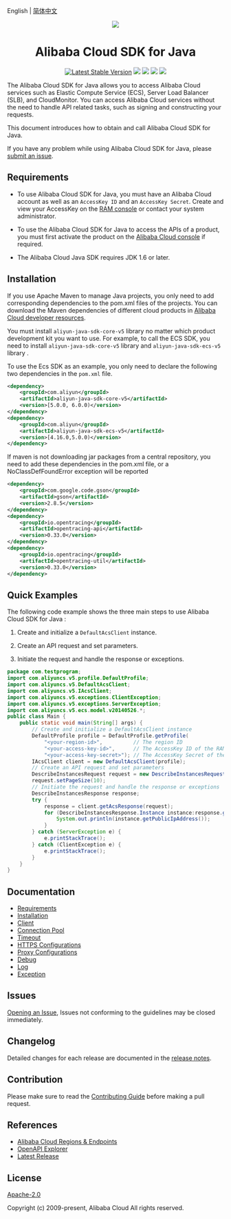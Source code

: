 English | [简体中文](./README-CN.md)

<p align="center">
<a href=" https://www.alibabacloud.com"><img src="https://aliyunsdk-pages.alicdn.com/icons/AlibabaCloud.svg"></a>
</p>

<h1 align="center">Alibaba Cloud SDK for Java</h1>

<p align="center">
<a href="https://search.maven.org/search?q=g:%22com.aliyun%22%20AND%20a:%22aliyun-java-sdk-core-v5%22"><img src="https://img.shields.io/maven-central/v/com.aliyun/aliyun-java-sdk-core-v5.svg?label=Maven%20Central" alt="Latest Stable Version"/></a>
<a href="https://travis-ci.org/aliyun/aliyun-openapi-java-sdk-v5"><img src="https://travis-ci.org/aliyun/aliyun-openapi-java-sdk-v5.svg?branch=master"/></a>
<a href="https://codecov.io/gh/aliyun/aliyun-openapi-java-sdk-v5"><img src="https://codecov.io/gh/aliyun/aliyun-openapi-java-sdk-v5/branch/master/graph/badge.svg"/></a>
<a href="https://www.codacy.com/app/aliyun/aliyun-openapi-java-sdk-v5?utm_source=github.com&amp;utm_medium=referral&amp;utm_content=aliyun/aliyun-openapi-java-sdk-v5&amp;utm_campaign=Badge_Grade"><img src="https://api.codacy.com/project/badge/Grade/aef3826e57ca444fb217bab8edaed195"/></a>
<a href="https://ci.appveyor.com/project/aliyun/aliyun-openapi-java-sdk-v5"><img src="https://ci.appveyor.com/api/projects/status/levg38kb55k0pn1v/branch/master?svg=true"/></a>
</p>

The Alibaba Cloud SDK for Java allows you to access Alibaba Cloud services such as Elastic Compute Service (ECS), Server Load Balancer (SLB), and CloudMonitor. You can access Alibaba Cloud services without the need to handle API related tasks, such as signing and constructing your requests.

This document introduces how to obtain and call Alibaba Cloud SDK for Java.

If you have any problem while using Alibaba Cloud SDK for Java, please [submit an issue](https://github.com/aliyun/aliyun-openapi-java-sdk-v5/issues/new).

## Requirements

- To use Alibaba Cloud SDK for Java, you must have an Alibaba Cloud account as well as an `AccessKey ID` and an `AccessKey Secret`. Create and view your AccessKey on the [RAM console](https://ram.console.aliyun.com "RAM console") or contact your system administrator.

- To use the Alibaba Cloud SDK for Java to access the APIs of a product, you must first activate the product on the [Alibaba Cloud console](https://home.console.aliyun.com/?spm=5176.doc52740.2.4.QKZk8w) if required.

- The Alibaba Cloud Java SDK requires JDK 1.6 or later.

## Installation

If you use Apache Maven to manage Java projects, you only need to add corresponding dependencies to the pom.xml files of the projects. You can download the Maven dependencies of different cloud products in [Alibaba Cloud developer resources](https://help.aliyun.com/learn/developer.html).

You must install `aliyun-java-sdk-core-v5` library no matter which product development kit you want to use. For example, to call the ECS SDK, you need to install `aliyun-java-sdk-core-v5` library  and `aliyun-java-sdk-ecs-v5` library .

To use the Ecs SDK as an example, you only need to declare the following two dependencies in the `pom.xml` file.

```xml
<dependency>
    <groupId>com.aliyun</groupId>
    <artifactId>aliyun-java-sdk-core-v5</artifactId>
    <version>[5.0.0, 6.0.0)</version>
</dependency>
<dependency>
    <groupId>com.aliyun</groupId>
    <artifactId>aliyun-java-sdk-ecs-v5</artifactId>
    <version>[4.16.0,5.0.0)</version>
</dependency>
```

If maven is not downloading jar packages from a central repository, you need to add these dependencies in the pom.xml file, or a NoClassDefFoundError exception will be reported
```xml
<dependency>
    <groupId>com.google.code.gson</groupId>
    <artifactId>gson</artifactId>
    <version>2.8.5</version>
</dependency>
<dependency>
    <groupId>io.opentracing</groupId>
    <artifactId>opentracing-api</artifactId>
    <version>0.33.0</version>
</dependency>
<dependency>
    <groupId>io.opentracing</groupId>
    <artifactId>opentracing-util</artifactId>
    <version>0.33.0</version>
</dependency>
```

## Quick Examples

The following code example shows the three main steps to use Alibaba Cloud SDK for Java :

1. Create and initialize a `DefaultAcsClient` instance.

2. Create an API request and set parameters.

3. Initiate the request and handle the response or exceptions.

```java
package com.testprogram;
import com.aliyuncs.v5.profile.DefaultProfile;
import com.aliyuncs.v5.DefaultAcsClient;
import com.aliyuncs.v5.IAcsClient;
import com.aliyuncs.v5.exceptions.ClientException;
import com.aliyuncs.v5.exceptions.ServerException;
import com.aliyuncs.v5.ecs.model.v20140526.*;
public class Main {
    public static void main(String[] args) {
        // Create and initialize a DefaultAcsClient instance
        DefaultProfile profile = DefaultProfile.getProfile(
            "<your-region-id>",          // The region ID
            "<your-access-key-id>",      // The AccessKey ID of the RAM account
            "<your-access-key-secret>"); // The AccessKey Secret of the RAM account
        IAcsClient client = new DefaultAcsClient(profile);
        // Create an API request and set parameters
        DescribeInstancesRequest request = new DescribeInstancesRequest();
        request.setPageSize(10);
        // Initiate the request and handle the response or exceptions
        DescribeInstancesResponse response;
        try {
            response = client.getAcsResponse(request);
            for (DescribeInstancesResponse.Instance instance:response.getInstances()) {
                System.out.println(instance.getPublicIpAddress());
            }
        } catch (ServerException e) {
            e.printStackTrace();
        } catch (ClientException e) {
            e.printStackTrace();
        }
    }
}
```


## Documentation
* [Requirements](./docs/0-Requirements-EN.md)
* [Installation](./docs/1-Installation-EN.md)
* [Client](./docs/2-Client-EN.md)
* [Connection Pool](./docs/3-Pool-EN.md)
* [Timeout](./docs/4-Timeout-EN.md)
* [HTTPS Configurations](./docs/5-HTTPS-EN.md)
* [Proxy Configurations](./docs/6-Proxy-EN.md)
* [Debug](./docs/7-Debug-EN.md)
* [Log](./docs/8-Log-EN.md)
* [Exception](./docs/9-Exception-EN.md)


## Issues
[Opening an Issue](https://github.com/aliyun/aliyun-openapi-java-sdk-v5/issues/new), Issues not conforming to the guidelines may be closed immediately.

## Changelog
Detailed changes for each release are documented in the [release notes](./aliyun-java-sdk-core-v5/ChangeLog.txt).

## Contribution
Please make sure to read the [Contributing Guide](CONTRIBUTING.md) before making a pull request.

## References
* [Alibaba Cloud Regions & Endpoints](https://developer.aliyun.com/endpoints)
* [OpenAPI Explorer](https://api.aliyun.com/)
* [Latest Release](https://github.com/aliyun/aliyun-openapi-java-sdk-v5)

## License
[Apache-2.0](http://www.apache.org/licenses/LICENSE-2.0)

Copyright (c) 2009-present, Alibaba Cloud All rights reserved.
